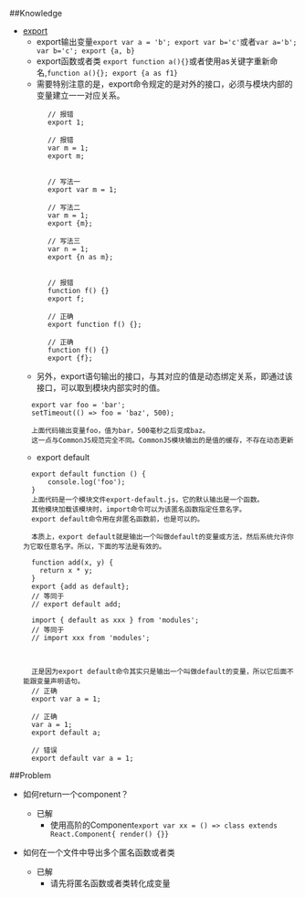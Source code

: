 ##Knowledge
* [export](http://es6.ruanyifeng.com/#docs/module)
  * export输出变量`export var a = 'b'; export var b='c'`或者`var a='b'; var b='c'; export {a, b}`
  * export函数或者类 `export function a(){}`或者使用as关键字重新命名,`function a(){}; export {a as f1}`
  * 需要特别注意的是，export命令规定的是对外的接口，必须与模块内部的变量建立一一对应关系。
  ```
        // 报错
        export 1;

        // 报错
        var m = 1;
        export m;


        // 写法一
        export var m = 1;

        // 写法二
        var m = 1;
        export {m};

        // 写法三
        var n = 1;
        export {n as m};


        // 报错
        function f() {}
        export f;

        // 正确
        export function f() {};

        // 正确
        function f() {}
        export {f};
  ```
  * 另外，export语句输出的接口，与其对应的值是动态绑定关系，即通过该接口，可以取到模块内部实时的值。
  ```
    export var foo = 'bar';
    setTimeout(() => foo = 'baz', 500);

    上面代码输出变量foo，值为bar，500毫秒之后变成baz。
    这一点与CommonJS规范完全不同。CommonJS模块输出的是值的缓存，不存在动态更新
  ```
  * export default
  ```
    export default function () {
        console.log('foo');
    }
    上面代码是一个模块文件export-default.js，它的默认输出是一个函数。
    其他模块加载该模块时，import命令可以为该匿名函数指定任意名字。
    export default命令用在非匿名函数前，也是可以的。

    本质上，export default就是输出一个叫做default的变量或方法，然后系统允许你为它取任意名字。所以，下面的写法是有效的。

    function add(x, y) {
      return x * y;
    }
    export {add as default};
    // 等同于
    // export default add;

    import { default as xxx } from 'modules';
    // 等同于
    // import xxx from 'modules';



    正是因为export default命令其实只是输出一个叫做default的变量，所以它后面不能跟变量声明语句。
    // 正确
    export var a = 1;

    // 正确
    var a = 1;
    export default a;

    // 错误
    export default var a = 1;
  ```


##Problem

* 如何return一个component？
  * 已解
    * 使用高阶的Component`export var xx = () => class extends React.Component{ render() {}}`


* 如何在一个文件中导出多个匿名函数或者类
  * 已解
    * 请先将匿名函数或者类转化成变量
